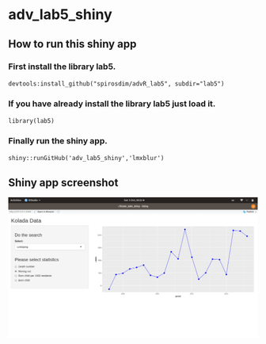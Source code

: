 # adv_lab5_shiny

## How to run this shiny app

### First install the library lab5.
```{r eval=FALSE}
devtools:install_github("spirosdim/advR_lab5", subdir="lab5")
```

### If you have already install the library lab5 just load it.
```{r eval=FALSE}
library(lab5)
```

### Finally run the shiny app.
```{r eval=FALSE}
shiny::runGitHub('adv_lab5_shiny','lmxblur')
```

## Shiny app screenshot 
![Screenshot](https://github.com/lmxblur/adv_lab5_shiny/blob/master/images/Screenshot.png)
